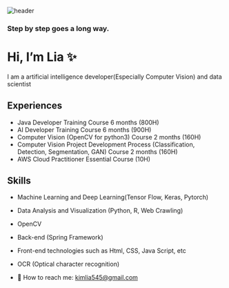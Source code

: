 ![header](https://capsule-render.vercel.app/api?type=waving&color=auto&height=300&section=header&text=RYEOEUN%20KIM&animation=fadeIn&fontSize=90&animation=d6ace6)

### Step by step goes a long way.

# Hi, I’m Lia ✨
I am a artificial intelligence developer(Especially Computer Vision) and data scientist 

## Experiences 
- Java Developer Training Course 6 months (800H)
- AI Developer Training Course 6 months (900H)
- Computer Vision (OpenCV for python3) Course 2 months (160H)
- Computer Vision Project Development Process (Classification, Detection, Segmentation, GAN) Course 2 months (160H)
- AWS Cloud Practitioner Essential Course (10H)

## Skills
- Machine Learning and Deep Learning(Tensor Flow, Keras, Pytorch)
- Data Analysis and Visualization (Python, R, Web Crawling)
- OpenCV
- Back-end (Spring Framework)
- Front-end technologies such as Html, CSS, Java Script, etc
- OCR (Optical character recognition)

- 💬 How to reach me: kimlia545@gmail.com

<!--
**kimlia545/kimlia545** is a ✨ _special_ ✨ repository because its `README.md` (this file) appears on your GitHub profile.


